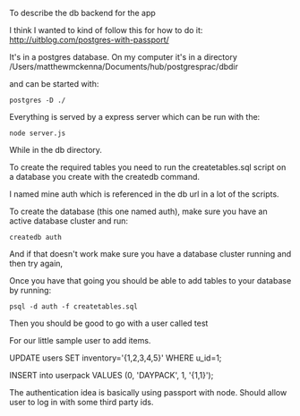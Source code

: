 To describe the db backend for the app

I think I wanted to kind of follow this for how to do it:
http://uitblog.com/postgres-with-passport/



It's in a postgres database. On my computer it's in a directory
/Users/matthewmckenna/Documents/hub/postgresprac/dbdir

and can be started with:


    postgres -D ./



Everything is served by a express server which can be run with the:

    node server.js


While in the db directory.


To create the required tables you need to run the createtables.sql script on a database you create with the createdb command.

I named mine auth which is referenced in the db url in a lot of the scripts.

To create the database (this one named auth), make sure you have an active database cluster and run:

    createdb auth

And if that doesn't work make sure you have a database cluster running and then try again,

Once you have that going you should be able to add tables to your database by running:

    psql -d auth -f createtables.sql

Then you should be good to go with a user called test


For our little sample user to add items.

UPDATE users SET inventory='{1,2,3,4,5}' WHERE u_id=1;

INSERT into userpack VALUES (0, 'DAYPACK', 1, '{1,1}');


The authentication idea is basically using passport with node.  Should allow user to log in with some third party ids.
